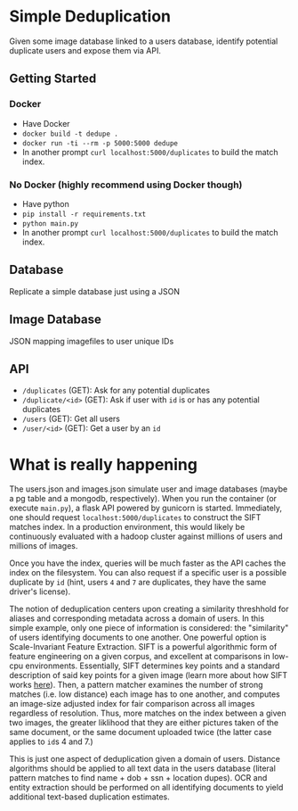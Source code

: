 # Simple Deduplication

Given some image database linked to a users database, identify potential duplicate users and expose them via API.

## Getting Started

### Docker

* Have Docker
* `docker build -t dedupe .`
* `docker run -ti --rm -p 5000:5000 dedupe`
* In another prompt `curl localhost:5000/duplicates` to build the match index.

### No Docker (highly recommend using Docker though)

* Have python
* `pip install -r requirements.txt`
* `python main.py`
* In another prompt `curl localhost:5000/duplicates` to build the match index.

## Database

Replicate a simple database just using a JSON

## Image Database

JSON mapping imagefiles to user unique IDs

## API

* `/duplicates` (GET): Ask for any potential duplicates
* `/duplicate/<id>` (GET): Ask if user with `id` is or has any potential duplicates
* `/users` (GET): Get all users
* `/user/<id>` (GET): Get a user by an `id`

# What is really happening

The users.json and images.json simulate user and image databases (maybe a pg table and a mongodb, respectively). When you run the container (or execute `main.py`), a flask API powered by gunicorn is started. Immediately, one should request `localhost:5000/duplicates` to construct the SIFT matches index. In a production environment, this would likely be continuously evaluated with a hadoop cluster against millions of users and millions of images. 

Once you have the index, queries will be much faster as the API caches the index on the filesystem. You can also request if a specific user is a possible duplicate by `id` (hint, users `4` and `7` are duplicates, they have the same driver's license). 

The notion of deduplication centers upon creating a similarity threshhold for aliases and corresponding metadata across a domain of users. In this simple example, only one piece of information is considered: the "similarity" of users identifying documents to one another. One powerful option is Scale-Invariant Feature Extraction. SIFT is a powerful algorithmic form of feature engineering on a given corpus, and excellent at comparisons in low-cpu environments.  Essentially, SIFT determines key points and a standard description of said key points for a given image (learn more about how SIFT works [here](https://docs.opencv.org/3.4.1/da/df5/tutorial_py_sift_intro.html)). Then, a pattern matcher examines the number of strong matches (i.e. low distance) each image has to one another, and computes an image-size adjusted index for fair comparison across all images regardless of resolution. Thus, more matches on the index between a given two images, the greater liklihood that they are either pictures taken of the same document, or the same document uploaded twice (the latter case applies to `id`s 4 and 7.) 

This is just one aspect of deduplication given a domain of users. Distance algorithms should be applied to all text data in the users database (literal pattern matches to find name + dob + ssn + location dupes). OCR and entity extraction should be performed on all identifying documents to yield additional text-based duplication estimates.

